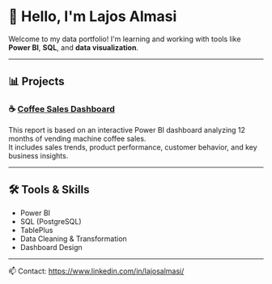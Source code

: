 # 👋 Hello, I'm Lajos Almasi

Welcome to my data portfolio! I'm learning and working with tools like **Power BI**, **SQL**, and **data visualization**.

---

## 📊 Projects

### ☕ [Coffee Sales Dashboard](https://github.com/lajosalmasi/lajos_portfolio/tree/main/coffee_sales_dashboard)
This report is based on an interactive Power BI dashboard analyzing 12 months of vending machine coffee sales.  
It includes sales trends, product performance, customer behavior, and key business insights.

---

## 🛠️ Tools & Skills

- Power BI
- SQL (PostgreSQL)
- TablePlus
- Data Cleaning & Transformation
- Dashboard Design

---

📫 Contact: https://www.linkedin.com/in/lajosalmasi/
